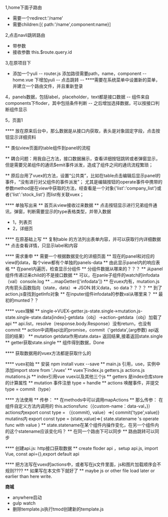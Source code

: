 1,home下面子路由
- 需要一个redirect:'/name'
- 需要children:[{ path:'/name',component:name}]

2,点击navli跳转路由
- 带参数 <router-link to="path:'',query:{id:''}">
- 接收参数	this.$route.query.id

3,在原项目下
- 添加一个yuli
-- router.js  添加路径需要path，name，component
-- home.vue 下增加yuli
-- 点击跳转
-- ****需要在系统菜单中设置新的菜单，并建立一个路由文件，并且重新登录

4，panels数据，包括label，placeholder，text都是接口数据
-- 组件来自components下floder，其中包括条件判断
-- 之后增加选择数据，可以按接口判断组件显示

5，页面1

**** 放在原来后台中，那么数据是从接口内获取，表头是对象固定字段，点击按钮显示详细资料

** 类似view页面的table组件到panel的流程

** 耦合问题：用我自己方法，接口数据展示，查看详细按钮跳转或者弹窗显示，但是需要兄弟组件的通讯$emit事件派发，造成了组件之间的通讯流程繁琐；

** 原后台用了vuex的方法，设置“公共类”，比如在table点击编辑后显示panel的事件，“没有进行对父组件的事件派发”；
尤其是编辑按钮的operate事件中携带的参数method是在view中获取的方法，经查看是一个对象{'list':'company_list'}或者{'list':'stock_list'} 而list有关联vuex；

**** 单独写出来
** 首页从view接收过来数据
** 点击按钮显示进行兄弟组件通讯，弹窗，判断需要显示的type表格类型，并带入数据

- 1，列表页
- 2，详细页

**** 在原基础上写
** 复制table 的方法列出表单内容，并可以获取行内详细数据
** 点击查看详情，只显示label和内容

**** 需求重申
** 需要一个根据数据变化的详细页面
** 现在的panel和对应的view的data，每个view都有个单独的panels-data
** 由此显示panel内的响应表格
** 在panel内遍历，检查显示分组件
** 分组件数据从哪来的？？？
** 从panel组件传递过来child的不是接口数据
** 可以，在panle子组件的watch的infodata（val）console.log
** ...mapGetter(['infodata'])
** 在vuex内有，mutation.js内有箭头函数指向（state，data）=>   JSON.转义data，so data？？？？
** 到了action.js查找到getInfo对象
** 在inputer组件infodata的参数val从哪里来？
** 最初的munted？？

**** vuex理解
** single->VUEX-getter.js-state.single->mutation.js-state.single-state.data[index]-getdata（obj）->action-getdata（obj）加载了api
** api.list，resolve（response.body.Response）没有return，也没有commit
** action中调用api出的promise，commit（'getdata',(arg参数) api返回的结果）
** mutation getdata作用state.data= 返回结果,接着返回state.single
** getter获取state.single 
** 组件得到数据，Done

**** 获取数据用的vuex方法都是获取什么的

**** vuex初始
** 安装 npm install vuex --save
** main.js 引用，use，实例中添加import store from  './vuex'
** vuex下index.js  getters.js   actions.js   mutations.js
** index引用vue vuex以及其他三个js
** getters 是index仓库store的计算属性
** mutation 事件注册 type = handle
** actions 唤醒事件，并提交 type = commit（type）

**** 方法使用
** 传参：
** 在methods中可以调用mapActions
** 那么传参：
在组件自定义方法内调用的 this.actionsfunc（{custom-name：data-val，}）
actions内export const type = （{commit}, value）=>{ commit('type',value)}
mutatins内 export const type = (state,value)=>{ state.statename 's operate func with value  }
** state.statename在某个组件内操作变化，在另一个组件内的这个statename应该变化吗？
** 在同一个路由下可以同步
** 路由跳转可以同步

**** 创建api.js:  http接口获取数据
** create floder api ，setup api.js, import Vue, const api={},export default api

**** 把方法写在vuex的actions中，或者写在js文件里面，js和图片加载顺序会不规则????
** 如果写在本文件下就好了
** maybe js or other file load later or earlier than here write.

**商城**
* anywhere启动
* gulp watch 
* 删除template.js执行tmod创建新的template.js